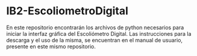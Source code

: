 # IB2-EscoliometroDigital

En este repositorio encontrarán los archivos de python necesarios para iniciar la interfaz gráfica del Escoliómetro Digital. Las instrucciones para la descarga y el uso de la misma, se encuentran en el manual de usuario, presente en este mismo repositorio.
